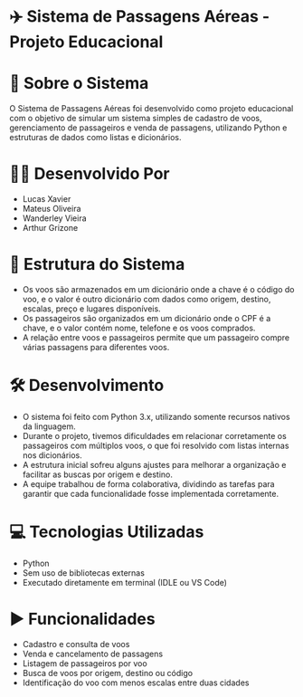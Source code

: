 # ✈️ Sistema de Passagens Aéreas - Projeto Educacional

# 📌 Sobre o Sistema
O Sistema de Passagens Aéreas foi desenvolvido como projeto educacional com o objetivo
de simular um sistema simples de cadastro de voos, gerenciamento de passageiros e
venda de passagens, utilizando Python e estruturas de dados como listas e dicionários.

# 👨‍💻 Desenvolvido Por
 - Lucas Xavier
 - Mateus Oliveira
 - Wanderley Vieira
 - Arthur Grizone

# 🧱 Estrutura do Sistema
 - Os voos são armazenados em um dicionário onde a chave é o código do voo, e o valor
é outro dicionário com dados como origem, destino, escalas, preço e lugares disponíveis.
 - Os passageiros são organizados em um dicionário onde o CPF é a chave, e o valor
contém nome, telefone e os voos comprados.
 - A relação entre voos e passageiros permite que um passageiro compre várias passagens
para diferentes voos.

# 🛠️ Desenvolvimento
 - O sistema foi feito com Python 3.x, utilizando somente recursos nativos da linguagem.
 - Durante o projeto, tivemos dificuldades em relacionar corretamente os passageiros com
múltiplos voos, o que foi resolvido com listas internas nos dicionários.
 - A estrutura inicial sofreu alguns ajustes para melhorar a organização e facilitar as
buscas por origem e destino.
 - A equipe trabalhou de forma colaborativa, dividindo as tarefas para garantir que cada
funcionalidade fosse implementada corretamente.

# 💻 Tecnologias Utilizadas
 - Python 
 - Sem uso de bibliotecas externas
 - Executado diretamente em terminal (IDLE ou VS Code)

# ▶️ Funcionalidades
 - Cadastro e consulta de voos
 - Venda e cancelamento de passagens
 - Listagem de passageiros por voo
 - Busca de voos por origem, destino ou código 
 - Identificação do voo com menos escalas entre duas cidades